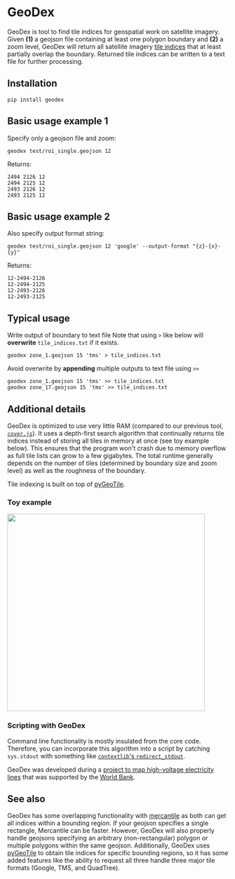 # GeoDex

GeoDex is tool to find tile indices for geospatial work on satellite imagery. Given **(1)** a geojson file containing at least one polygon boundary and **(2)** a zoom level, GeoDex will return all satellite imagery [tile indices](http://www.maptiler.org/google-maps-coordinates-tile-bounds-projection/) that at least partially overlap the boundary. Returned tile indices can be written to a text file for further processing.

## Installation
`pip install geodex`

## Basic usage example 1
Specify only a geojson file and zoom:
```
geodex test/roi_single.geojson 12
```
Returns:
```
2494 2126 12
2494 2125 12
2493 2126 12
2493 2125 12
```
## Basic usage example 2
Also specify output format string:
```
geodex test/roi_single.geojson 12 'google' --output-format "{z}-{x}-{y}"
```
Returns:
```
12-2494-2126
12-2494-2125
12-2493-2126
12-2493-2125
```

## Typical usage
Write output of boundary to text file
Note that using `>` like below will **overwrite** `tile_indices.txt` if it exists.
```
geodex zone_1.geojson 15 'tms' > tile_indices.txt
```

Avoid overwrite by **appending** multiple outputs to text file using `>>`
```
geodex zone_1.geojson 15 'tms' >> tile_indices.txt
geodex zone_17.geojson 15 'tms' >> tile_indices.txt
```

## Additional details
GeoDex is optimized to use very little RAM (compared to our previous tool, [`cover.js`](https://github.com/developmentseed/skynet-train/blob/master/cover.js)). It uses a depth-first search algorithm that continually returns tile indices instead of storing all tiles in memory at once (see toy example below). This ensures that the program won't crash due to memory overflow as full tile lists can grow to a few gigabytes. The total runtime generally depends on the number of tiles (determined by boundary size and zoom level) as well as the roughness of the boundary.

Tile indexing is built on top of [pyGeoTile](https://github.com/geometalab/pyGeoTile).

### Toy example
<img src="./depth_search_toy_example.gif" width="450" />

### Scripting with GeoDex
Command line functionality is mostly insulated from the core code. Therefore, you can incorporate this algorithm into a script by catching `sys.stdout` with something like [`contextlib`'s `redirect_stdout`](https://docs.python.org/3.4/library/contextlib.html#contextlib.redirect_stdout). 

GeoDex was developed during a [project to map high-voltage electricity lines](https://www.developmentseed.org/ml-grid-docs/) that was supported by the [World Bank](http://www.worldbank.org/).

## See also

GeoDex has some overlapping functionality with [mercantile](http://mercantile.readthedocs.io/en/latest/index.html) as both can get all indices within a bounding region. If your geojson specifies a single rectangle, Mercantile can be faster. However, GeoDex will also properly handle geojsons specifying an arbitrary (non-rectangular) polygon or multiple polygons within the same geojson. Additionally, GeoDex uses [pyGeoTile](https://github.com/geometalab/pyGeoTile) to obtain tile indices for specific bounding regions, so it has some added features like the ability to request all three handle three major tile formats (Google, TMS, and QuadTree).
